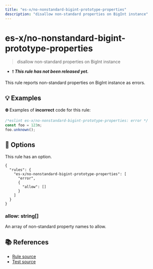 ```yaml
---
title: "es-x/no-nonstandard-bigint-prototype-properties"
description: "disallow non-standard properties on BigInt instance"
---
```


# es-x/no-nonstandard-bigint-prototype-properties
> disallow non-standard properties on BigInt instance

- ❗ <badge text="This rule has not been released yet." vertical="middle" type="error"> ***This rule has not been released yet.*** </badge>

This rule reports non-standard properties on BigInt instance as errors.

## 💡 Examples

⛔ Examples of **incorrect** code for this rule:

<eslint-playground type="bad">

```js
/*eslint es-x/no-nonstandard-bigint-prototype-properties: error */
const foo = 123n;
foo.unknown();
```

</eslint-playground>

## 🔧 Options

This rule has an option.

```jsonc
{
  "rules": {
    "es-x/no-nonstandard-bigint-prototype-properties": [
      "error",
      {
        "allow": []
      }
    ]
  }
}
```

### allow: string[]

An array of non-standard property names to allow.

## 📚 References

- [Rule source](https://github.com/eslint-community/eslint-plugin-es-x/blob/master/lib/rules/no-nonstandard-bigint-prototype-properties.js)
- [Test source](https://github.com/eslint-community/eslint-plugin-es-x/blob/master/tests/lib/rules/no-nonstandard-bigint-prototype-properties.js)
